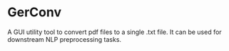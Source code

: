 # GerConv
A GUI utility tool to convert pdf files to a single .txt file.
It can be used for downstream NLP preprocessing tasks.
